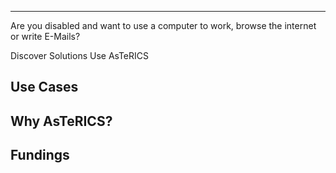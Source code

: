 <!-- ---
home: true
heroImage: ./assets/img/asterics-logo.svg
actionText: Discover Use-Cases
actionLink: "/#use-cases"
sidebar: auto
features:
- title: Accessible Computer Control
  details: Use customized input devices for mouse and keyboard input.
- title: Eyetracking
  details: Use Eyetracking devices for computer control or AAC.
- title: Environmental Control
  details: Control your lights, TV or radio with customized input devices.
footer: GPLv3.0 | Copyright © 2018-present
--- -->

<!-- ---
home: true
heroImage: ./assets/img/asterics-logo.svg
actionText: Get Started →
actionLink: /getting-started/
sidebar: auto
features:
- title: Mouse and Keyboard Emulation
  details: Use customized input devices for mouse and keyboard input.
- title: Eyetracking
  details: Use Eyetracking devices for computer control or AAC.
- title: Environmental Control
  details: Control your lights, TV or radio with customized input devices.
footer: GPLv3.0 | Copyright © 2018-present
--- -->

<div>
  <b-jumbotron header="AsTeRICS" lead="Create Customized Low-Cost Assistive Technologies for People with Disabilities.">
    <hr class="my-4" />
    <p>
        Are you disabled and want to use a computer to work, browse the internet or write E-Mails?
    </p>
    <b-button variant="primary" href="#">Discover Solutions</b-button>
    <b-button variant="success" href="#">Use AsTeRICS</b-button>
  </b-jumbotron>
</div>

## Use Cases

<!-- <b-container class="bv-example-row" fluid>
  <b-row> -->

<div>
<b-card-group>  
  <div>
    <b-card
      title="Computer Control"
      img-src="/img/keyboard press key.png"
      img-alt="Image"
      img-top
      tag="article"
      style="max-width: 20rem;"
      class="mb-2"
    >
      <b-card-text>
      </b-card-text>
    </b-card>
  </div>
  <div>
    <b-card
      title="Environmental Control"
      img-src="/img/keyboard press key.png"
      img-alt="Image"
      img-top
      tag="article"
      style="max-width: 20rem;"
      class="mb-2"
    >
      <b-card-text>
      </b-card-text>
    </b-card>
  </div>
  <div>
    <b-card
      title="Alternative and Augmentative Communication"
      img-src="/img/keyboard press key.png"
      img-alt="Image"
      img-top
      tag="article"
      style="max-width: 20rem;"
      class="mb-2"
    >
      <b-card-text>
      </b-card-text>
    </b-card>
  </div>
  <div>
    <b-card
      title="Accessible Gaming/Toys"
      tag="article"
      style="max-width: 20rem;"
      class="mb-2"
    >
    <h4 slot="header">
    <div>
        <b-embed
          type="iframe"
          aspect="16by9"
          src="https://www.youtube.com/embed/JwL_zS3fpnU"
          allowfullscreen
        />
    </div>
</h4>
      <b-card-text>
      </b-card-text>
    </b-card>
  </div>
  <div>
    <b-card
      title="Accessible Music"
      tag="article"
      style="max-width: 20rem;"
      class="mb-2"
    >
    <h4 slot="header">
        <b-embed
          type="iframe"
          src="https://www.youtube.com/embed/3_8TifCj0aU"
          allowfullscreen
        />
    </h4>    
      <b-card-text>
      </b-card-text>
    </b-card>
  </div>
</b-card-group>
</div>

  <!-- </b-row>
</b-container> -->

## Why AsTeRICS?

## Fundings

<!-- <b-col><Tile target="#" title="Accessible Computer Control" image-url="/img/keyboard press key.png"></Tile></b-col>
<b-col><Tile target="#" title="Accessible Environmental Control" image-url="/img/keyboard press key.png"></Tile></b-col>
<b-col><Tile target="#" title="Alternative and Augmentative Communication" image-url="/img/keyboard press key.png"></Tile></b-col>
<b-col><Tile target="#" title="Accessible Gaming/Toys" image-url="/img/keyboard press key.png"></Tile></b-col>
<b-col><Tile target="#" title="Accessible Music" image-url="/img/keyboard press key.png"></Tile></b-col> -->
<EditLink/>